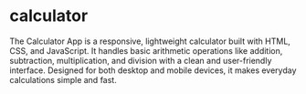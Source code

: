 # calculator
The Calculator App is a responsive, lightweight calculator built with HTML, CSS, and JavaScript. It handles basic arithmetic operations like addition, subtraction, multiplication, and division with a clean and user-friendly interface. Designed for both desktop and mobile devices, it makes everyday calculations simple and fast.
